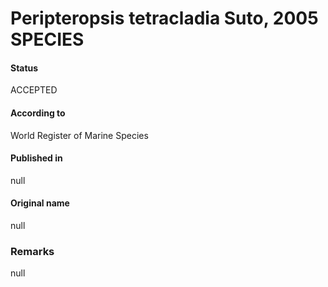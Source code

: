 Peripteropsis tetracladia Suto, 2005 SPECIES
=======

#### Status
ACCEPTED

#### According to
World Register of Marine Species

#### Published in
null

#### Original name
null

### Remarks
null